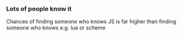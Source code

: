 ### Lots of people know it

Chances of finding someone who knows JS is far higher than finding someone who knows e.g. lua or scheme
